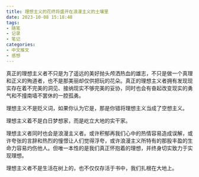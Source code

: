 ```yaml
---
title: 理想主义的花终将盛开在浪漫主义的土壤里
date: 2023-10-08 15:18:48
tags:
- 随笔
- 记录
- 笔记
categories:
- 中文推文
- 感想
---
```

真正的理想主义者不只是为了遥远的美好抛头颅洒热血的雄志，不只是做一个真理和正义的殉道者，也不是那美丽却仅供把玩的花朵。真正的理想主义者拥有发现现实存在着不完美的洞见、接纳现实不够完美的妥协，同时也会有奋起改变现实的勇气和不撞南墙不罢休的一腔孤勇。
<!--more-->
理想主义不是贬义词，如果你认为它是，那是你错将理想主义当成了空想主义。

理想主义着不是白日梦想家，而是屹立大地的实干家。

理想主义者同时也会是浪漫主义者。或许积郁再我们心中的热情容易造成误解，或许夸张的言辞和热烈的憧憬让人们觉得浮夸，或许浪漫主义所特有的那股丰盈的生命力容易灼伤他人。但唯一本性的是我们真正怀抱着的理想，并终身切实致力于实现理想。

理想主义者不是生活在树上的，也不仅仅存活于书中，我们扎根在大地上。